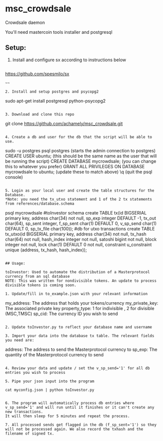 msc_crowdsale
=============

Crowdsale daemon

You'll need mastercoin tools installer and postgresql


## Setup:



1. Install and configure sx according to instructions below

   ```
https://github.com/spesmilo/sx
   ```
~~

2. Install and setup postgres and psycopg2

   ```
sudo apt-get install postgresql python-psycopg2
   ```

3. Download and clone this repo

   ```
git clone https://github.com/achamely/msc_crowdsale.git
   ```

4. Create a db and user for the db that the script will be able to use.

   ```
  sudo -u postgres psql postgres    (starts the admin connection to postgres)
     CREATE USER ubuntu;               (this should be the same name as the user that will be running the script)
     CREATE DATABASE mycrowdsale;    (you can change this to whatever you prefer)
     GRANT ALL PRIVILEGES ON DATABASE mycrowdsale to ubuntu;     (update these to match above)
     \q       (quit the psql console)
   ```

5. Login as your local user and create the table structures for the Database.
*Note: you need the tx_utxo statement and 1 of the 2 tx statements from references/database.schema

   ```
  psql mycrowdsale
  #toInvestor schema 
     create TABLE tx(id BIGSERIAL primary key, address char(34) not null, sp_exp integer DEFAULT -1, tx_out char(64), sp_sent integer, f_sp_sent char(1) DEFAULT 0, v_sp_send char(1) DEFAULT 0, sp_tx_file char(100));
  #db for utxo transactions
     create TABLE tx_utxo(id BIGSERIAL primary key, address char(34) not null, tx_hash char(64) not null, hash_index integer not null, satoshi bigint not null, block integer not null, lock char(1) DEFAULT 0 not null, constraint u_constraint unique (address, tx_hash, hash_index));
   ```

## Usage:

toInvestor: Used to automate the distribution of a Masterprotocol currency from an sql database
 NOTE: This was written for nondivisible tokens. An update to process divisible tokens is coming soon. 

1. Update/fill in to_example.json with your relevant information
   
   ```
 my_address: The address that holds your tokens/currency
 my_private_key: The associated private key
 property_type: 1 for indivisible , 2 for divisible (MSC,TMSC)
 sp_cid: The currency ID you wish to send
   ```

2. Update toInvestor.py to reflect your database name and username

3. Import your data into the database tx table. The relevant fields you need are:

   ```
 address: The address to send the Masterprotocol currency to
 sp_exp: The quantity of the Masterprotocol currency to send
   ```
   
4. Review your data and update / set the v_sp_send='1' for all db entries you wish to process

5. Pipe your json input into the program

   ```
    cat myconfig.json | python toInvestor.py
   ```

6. The program will automatically process db entries where v_sp_send='1' and will run until it finishes or it can't create any new transactions.
   It will then sleep for 5 minutes and repeat the process. 

7. All processed sends get flagged in the db (f_sp_sent='1') so they will not be processed again. We also record the txhash and the filename of signed tx. 
